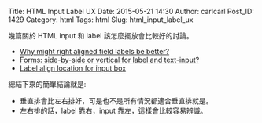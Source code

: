 Title: HTML Input Label UX
Date: 2015-05-21 14:30
Author: carlcarl
Post_ID: 1429
Category: html
Tags: html
Slug: html_input_label_ux


幾篇關於 HTML input 和 label 該怎麼擺放會比較好的討論。

* [Why might right aligned field labels be better?]
* [Forms: side-by-side or vertical for label and text-input?]
* [Label align location for input box]



總結下來的簡單結論就是:

* 垂直排會比左右排好，可是也不是所有情況都適合垂直排就是。
* 左右排的話，label 靠右，input 靠左，這樣會比較容易辨識。

[Why might right aligned field labels be better?]: https://ux.stackexchange.com/questions/8873/why-might-right-aligned-field-labels-be-better
[Forms: side-by-side or vertical for label and text-input?]: https://ux.stackexchange.com/questions/54446/forms-side-by-side-or-vertical-for-label-and-text-input
[Label align location for input box]: https://ux.stackexchange.com/questions/48903/label-align-location-for-input-box
